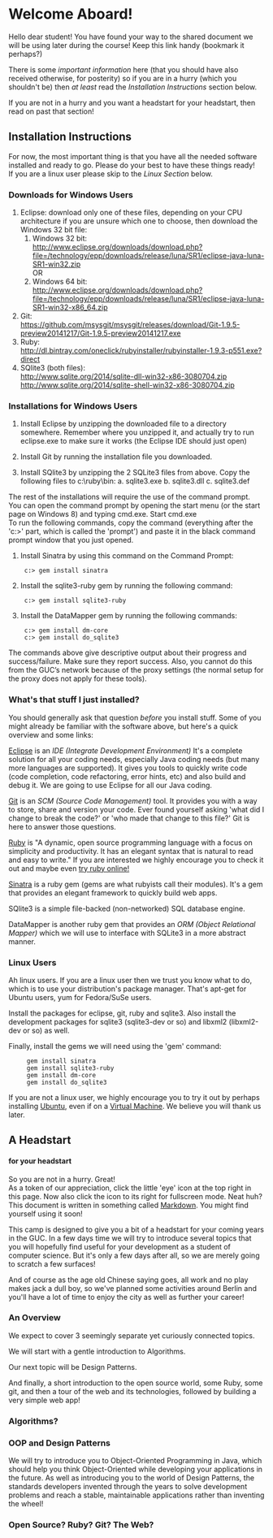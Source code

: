 # Welcome Aboard!

Hello dear student!
You have found your way to the shared document we will be using later during the course!
Keep this link handy (bookmark it perhaps?)

There is some *important information* here (that you should have also received
otherwise, for posterity) so if you are in a hurry (which you shouldn't be) then
*at least* read the _Installation Instructions_ section below.

If you are not in a hurry and you want a headstart for your headstart, then read
on past that section!

## Installation Instructions

For now, the most important thing is that you have all the needed software
installed and ready to go. Please do your best to have these things ready!    
If you are a linux user please skip to the _Linux Section_ below.

### Downloads for Windows Users

1. Eclipse: download only one of these files, depending on your CPU architecture
   if you are unsure which one to choose, then download the Windows 32 bit file:
   1. Windows 32 bit:    
        http://www.eclipse.org/downloads/download.php?file=/technology/epp/downloads/release/luna/SR1/eclipse-java-luna-SR1-win32.zip  
   OR
   2. Windows 64 bit:    
        http://www.eclipse.org/downloads/download.php?file=/technology/epp/downloads/release/luna/SR1/eclipse-java-luna-SR1-win32-x86_64.zip
2. Git:    
    https://github.com/msysgit/msysgit/releases/download/Git-1.9.5-preview20141217/Git-1.9.5-preview20141217.exe
3. Ruby:    
    http://dl.bintray.com/oneclick/rubyinstaller/rubyinstaller-1.9.3-p551.exe?direct
4. SQlite3 (both files):   
    http://www.sqlite.org/2014/sqlite-dll-win32-x86-3080704.zip    
    http://www.sqlite.org/2014/sqlite-shell-win32-x86-3080704.zip    

### Installations for Windows Users

1. Install Eclipse by unzipping the downloaded file to a directory somewhere.
   Remember where you unzipped it, and actually try to run eclipse.exe to make
   sure it works (the Eclipse IDE should just open)

2. Install Git by running the installation file you downloaded.

3. Install SQlite3 by unzipping the 2 SQLite3 files from above.
   Copy the following files to c:\ruby\bin:
    a. sqlite3.exe
    b. sqlite3.dll
    c. sqlite3.def

The rest of the installations will require the use of the command prompt. You
can open the command prompt by opening the start menu (or the start page on Windows 8)
and typing cmd.exe. Start cmd.exe     
To run the following commands, copy the command (everything after the 'c:>' part,
which is called the 'prompt') and paste it in the black command prompt window
that you just opened.

1. Install Sinatra by using this command on the Command Prompt:

        c:> gem install sinatra

2. Install the sqlite3-ruby gem by running the following command:

        c:> gem install sqlite3-ruby

3. Install the DataMapper gem by running the following commands:

        c:> gem install dm-core
        c:> gem install do_sqlite3

The commands above give descriptive output about their progress and success/failure.
Make sure they report success. Also, you cannot do this from the GUC’s network
because of the proxy settings (the normal setup for the proxy does not apply for these tools).

### What's that stuff I just installed?
You should generally ask that question _before_ you install stuff. Some of you 
might already be familiar with the software above, but here's a quick overview
and some links:

[Eclipse](http://eclipse.org/) is an _IDE (Integrate Development Environment)_
It's a complete solution for all your coding needs, especially Java coding needs
(but many more languages are supported). It gives you tools to quickly write code
(code completion, code refactoring, error hints, etc) and also build and debug it.
We are going to use Eclipse for all our Java coding.

[Git](http://git-scm.com/) is an _SCM (Source Code Management)_ tool. It provides
you with a way to store, share and version your code. Ever found yourself asking
'what did I change to break the code?' or 'who made that change to this file?'
Git is here to answer those questions.

[Ruby](https://www.ruby-lang.org/en/) is "A dynamic, open source programming 
language with a focus on simplicity and productivity. It has an elegant syntax
that is natural to read and easy to write." If you are interested we highly
encourage you to check it out and maybe even [try ruby online!](http://tryruby.org/levels/1/challenges/0)

[Sinatra](www.sinatrarb.com/) is a ruby gem (gems are what rubyists call their modules).
It's a gem that provides an elegant framework to quickly build web apps.

SQlite3 is a simple file-backed (non-networked) SQL database engine.

DataMapper is another ruby gem that provides an _ORM (Object Relational Mapper)_
which we will use to interface with SQLite3 in a more abstract manner.

### Linux Users

Ah linux users. If you are a linux user then we trust you know what to do, which
is to use your distribution's package manager. That's apt-get for Ubuntu users,
yum for Fedora/SuSe users.

Install the packages for eclipse, git, ruby and sqlite3. Also install the
development packages for sqlite3 (sqlite3-dev or so) and
libxml2 (libxml2-dev or so) as well.

Finally, install the gems we will need using the 'gem' command:

         gem install sinatra
         gem install sqlite3-ruby
         gem install dm-core
         gem install do_sqlite3

If you are not a linux user, we highly encourage you to try it out by perhaps
installing [Ubuntu](www.ubuntu.com/), even if on a [Virtual Machine](https://www.virtualbox.org/).
We believe you will thank us later.

## A Headstart
#### for your headstart

So you are not in a hurry. Great!    
As a token of our appreciation, click the little 'eye' icon at the top right in this page.
Now also click the icon to its right for fullscreen mode. Neat huh? This document is written
in something called [Markdown](http://lmgtfy.com/?q=markdown). You might find yourself using
it soon!

This camp is designed to give you a bit of a headstart for your coming years in
the GUC. In a few days time we will try to introduce several topics that you
will hopefully find useful for your development as a student of computer science.
But it's only a few days after all, so we are merely going to scratch a few surfaces!

And of course as the age old Chinese saying goes, all work and no play makes
jack a dull boy, so we've planned some activities around Berlin and you'll have
a lot of time to enjoy the city as well as further your career!

### An Overview
We expect to cover 3 seemingly separate yet curiously connected topics.

We will start with a gentle introduction to Algorithms.

Our next topic will be Design Patterns.

And finally, a short introduction to the open source world, some Ruby, some git,
and then a tour of the web and its technologies, followed by building a very
simple web app!

### Algorithms?

### OOP and Design Patterns
We will try to introduce you to Object-Oriented Programming in Java, which should help you think Object-Oriented while developing your applications in the future. As well as introducing you to the world of Design Patterns, the standards developers invented through the years to solve development problems and reach a stable, maintainable applications rather than inventing the wheel! 

### Open Source? Ruby? Git? The Web?
